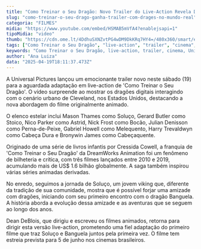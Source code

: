 ```yaml
---
title: "Como Treinar o Seu Dragão: Novo Trailer do Live-Action Revela Dragões no Mundo Real"
slug: "como-treinar-o-seu-drago-ganha-trailer-com-drages-no-mundo-real"
categoria: "FILMES"
midia: "https://www.youtube.com/embed/HSMAB5mVfA4?enablejsapi=1"
tipoMidia: "video"
thumb: "https://cdn.ome.lt/4DdhuSXNZvtPG4wDM9DkKRq7HY4=/480x360/smart/extras/conteudos/comotreinaroseudragaoremake_E56d3L4.jpg"
tags: ["Como Treinar o Seu Dragão", "live-action", "trailer", "cinema", "Universal Pictures", "Dean DeBlois", "dragões"]
keywords: "Como Treinar o Seu Dragão, live-action, trailer, cinema, Universal Pictures, Dean DeBlois, dragões"
author: "Ana Luiza"
data: "2025-04-19T18:11:37.473Z"
---
```


A Universal Pictures lançou um emocionante trailer novo neste sábado (19) para a aguardada adaptação em live-action de 'Como Treinar o Seu Dragão'. O vídeo surpreende ao mostrar os dragões digitais interagindo com o cenário urbano de Cleveland, nos Estados Unidos, destacando a nova abordagem do filme originalmente animado.

O elenco estelar inclui Mason Thames como Soluço, Gerard Butler como Stoico, Nico Parker como Astrid, Nick Frost como Bocão, Julian Denisson como Perna-de-Peixe, Gabriel Howell como Melequento, Harry Trevaldwyn como Cabeça Dura e Bronywin James como Cabeçaquente.

Originado de uma série de livros infantis por Cressida Cowell, a franquia de 'Como Treinar o Seu Dragão' da DreamWorks Animation foi um fenômeno de bilheteria e crítica, com três filmes lançados entre 2010 e 2019, acumulando mais de US$ 1.6 bilhão globalmente. A saga também inspirou várias séries animadas derivadas.

No enredo, seguimos a jornada de Soluço, um jovem viking que, diferente da tradição de sua comunidade, mostra que é possível forjar uma amizade com dragões, iniciando com seu primeiro encontro com o dragão Banguela. A história aborda a evolução dessa amizade e as aventuras que se seguem ao longo dos anos.

Dean DeBlois, que dirigiu e escreveu os filmes animados, retorna para dirigir esta versão live-action, prometendo uma fiel adaptação do primeiro filme que traz Soluço e Banguela juntos pela primeira vez. O filme tem estreia prevista para 5 de junho nos cinemas brasileiros.